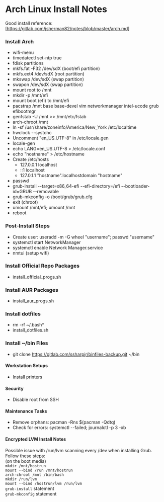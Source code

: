 # Arch Linux Install Notes

Good install reference:  [https://gitlab.com/jsherman82/notes/blob/master/arch.md]

### Install Arch
- wifi-menu
- timedatectl set-ntp true
- fdisk partitions
- mkfs.fat -F32 /dev/sdX (boot/efi partition)
- mkfs.ext4 /dev/sdX (root partition)
- mkswap /dev/sdX (swap partition)
- swapon /dev/sdX (swap partition)
- mount root to /mnt
- mkdir -p /mnt/efi
- mount boot (efi) to /mnt/efi
- pacstrap /mnt base base-devel vim networkmanager intel-ucode grub efibootmgr
- genfstab -U /mnt >> /mnt/etc/fstab
- arch-chroot /mnt
- ln -sf /usr/share/zoneinfo/America/New_York /etc/localtime
- hwclock --systohc
- Uncomment "en_US.UTF-8" in /etc/locale.gen
- locale-gen
- echo LANG=en_US.UTF-8 > /etc/locale.conf
- echo "hostname" > /etc/hostname
- Create /etc/hosts
	- 127.0.0.1 localhost
	- ::1 localhost
	- 127.0.1.1 "hostname".localhostdomain "hostname"
- passwd
- grub-install --target=x86_64-efi --efi-directory=/efi --bootloader-id=GRUB --removable
- grub-mkconfig -o /boot/grub/grub.cfg
- exit (chroot)
- umount /mnt/efi; umount /mnt
- reboot

### Post-Install Steps
- Create user:  useradd -m -G wheel "username"; passwd "username"
- systemctl start NetworkManager
- systemctl enable Network Manager.service
- nmtui (setup wifi)

### Install Official Repo Packages
- install_official_progs.sh

### Install AUR Packages
- install_aur_progs.sh

### Install dotfiles
- rm -rf ~/.bash*
- install_dotfiles.sh

### Install ~/bin Files
- git clone https://gitlab.com/ssharpjr/binfiles-backup.git ~/bin

#### Workstation Setups
- Install printers

#### Security
- Disable root from SSH

#### Maintenance Tasks
- Remove orphans: pacman -Rns $(pacman -Qdtq)
- Check for errors: systemctl --failed; journalctl -p 3 -xb

#### Encrypted LVM Install Notes
Possible issue with /run/lvm scanning every /dev when installing Grub.  Follow these steps:  
(on the boot media)  
`mkdir /mnt/hostrun`  
`mount --bind /run /mnt/hostrun`  
`arch-chroot /mnt /bin/bash`  
`mkdir /run/lvm`  
`mount --bind /hostrun/lvm /run/lvm`  
`grub-install` statement  
`grub-mkconfig` statement  
